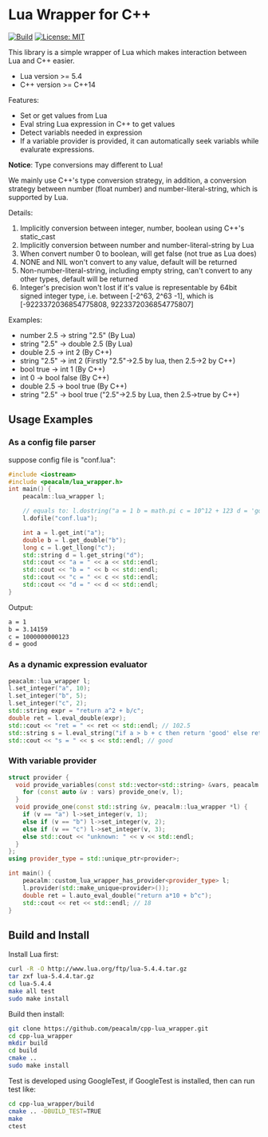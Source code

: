 # Lua Wrapper for C++

[![Build](https://github.com/peacalm/cpp-lua_wrapper/actions/workflows/ci.yml/badge.svg)](https://github.com/peacalm/cpp-lua_wrapper/actions)
[![License: MIT](https://img.shields.io/badge/License-MIT-blue.svg)](LICENSE)

This library is a simple wrapper of Lua which makes interaction between Lua and 
C++ easier.

* Lua version >= 5.4
* C++ version >= C++14

Features:
* Set or get values from Lua
* Eval string Lua expression in C++ to get values
* Detect variabls needed in expression
* If a variable provider is provided, it can automatically seek variabls while
evalurate expressions.

**Notice**: Type conversions may different to Lua!

We mainly use C++'s type conversion strategy, in addition, 
a conversion strategy between number (float number) and 
number-literal-string, which is supported by Lua.

Details:
1. Implicitly conversion between integer, number, boolean using
   C++'s static_cast
2. Implicitly conversion between number and number-literal-string by Lua
3. When convert number 0 to boolean, will get false (not true as Lua does)
4. NONE and NIL won't convert to any value, default will be returned
5. Non-number-literal-string, including empty string, can't convert to any
   other types, default will be returned
6. Integer's precision won't lost if it's value is representable by 64bit
   signed integer type, i.e. between [-2^63, 2^63 -1], which is
   [-9223372036854775808, 9223372036854775807]

Examples:
- number 2.5 -> string "2.5" (By Lua)
- string "2.5" -> double 2.5 (By Lua)
- double 2.5 -> int 2 (By C++)
- string "2.5" -> int 2 (Firstly "2.5"->2.5 by lua, then 2.5->2 by C++)
- bool true -> int 1 (By C++)
- int 0 -> bool false (By C++)
- double 2.5 -> bool true (By C++)
- string "2.5" -> bool true ("2.5"->2.5 by Lua, then 2.5->true by C++)

## Usage Examples

### As a config file parser
suppose config file is "conf.lua":
```C++
#include <iostream>
#include <peacalm/lua_wrapper.h>
int main() {
    peacalm::lua_wrapper l;

    // equals to: l.dostring("a = 1 b = math.pi c = 10^12 + 123 d = 'good'");
    l.dofile("conf.lua"); 

    int a = l.get_int("a");
    double b = l.get_double("b");
    long c = l.get_llong("c");
    std::string d = l.get_string("d");
    std::cout << "a = " << a << std::endl;
    std::cout << "b = " << b << std::endl;
    std::cout << "c = " << c << std::endl;
    std::cout << "d = " << d << std::endl;
}
```
Output:
```txt
a = 1
b = 3.14159
c = 1000000000123
d = good
```

### As a dynamic expression evaluator
```C++
peacalm::lua_wrapper l;
l.set_integer("a", 10);
l.set_integer("b", 5);
l.set_integer("c", 2);
std::string expr = "return a^2 + b/c";
double ret = l.eval_double(expr);
std::cout << "ret = " << ret << std::endl; // 102.5
std::string s = l.eval_string("if a > b + c then return 'good' else return 'bad' end");
std::cout << "s = " << s << std::endl; // good
```

### With variable provider
```C++
struct provider {
  void provide_variables(const std::vector<std::string> &vars, peacalm::lua_wrapper *l) {
    for (const auto &v : vars) provide_one(v, l);
  }
  void provide_one(const std::string &v, peacalm::lua_wrapper *l) {
    if (v == "a") l->set_integer(v, 1);
    else if (v == "b") l->set_integer(v, 2);
    else if (v == "c") l->set_integer(v, 3);
    else std::cout << "unknown: " << v << std::endl;
  }
};
using provider_type = std::unique_ptr<provider>;

int main() {
    peacalm::custom_lua_wrapper_has_provider<provider_type> l;
    l.provider(std::make_unique<provider>());
    double ret = l.auto_eval_double("return a*10 + b^c");
    std::cout << ret << std::endl; // 18
}
```

## Build and Install
Install Lua first:
```bash
curl -R -O http://www.lua.org/ftp/lua-5.4.4.tar.gz
tar zxf lua-5.4.4.tar.gz
cd lua-5.4.4
make all test
sudo make install
```

Build then install:
```bash
git clone https://github.com/peacalm/cpp-lua_wrapper.git
cd cpp-lua_wrapper
mkdir build
cd build
cmake .. 
sudo make install
```

Test is developed using GoogleTest, if GoogleTest is installed, then can run 
test like:
```bash
cd cpp-lua_wrapper/build
cmake .. -DBUILD_TEST=TRUE
make
ctest
```
